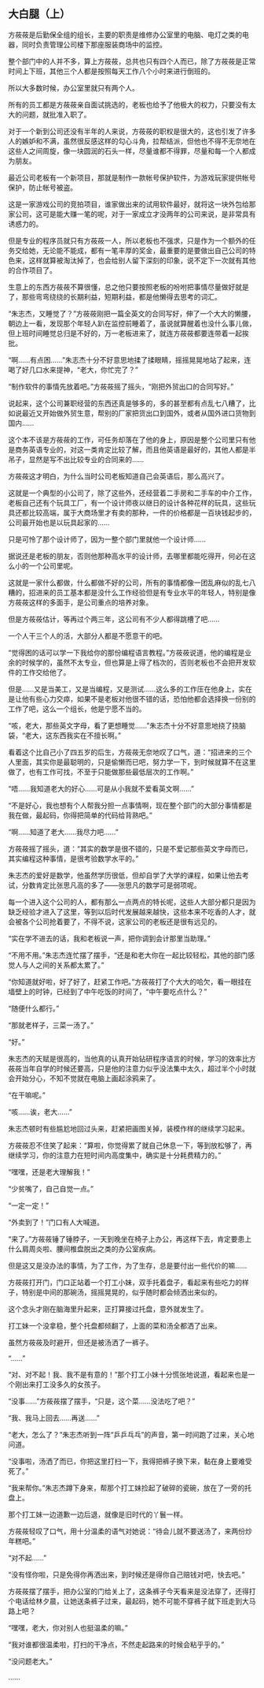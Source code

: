 ## 大白腿（上）

方莜莜是后勤保全组的组长，主要的职责是维修办公室里的电脑、电灯之类的电器，同时负责管理公司楼下那座服装商场中的监控。

整个部门中的人并不多，算上方莜莜，总共也只有四个人而已，除了方莜莜是正常时间上下班，其他三个人都是按照每天工作八个小时来进行倒班的。

所以大多数时候，办公室里就只有两个人。

所有的员工都是方莜莜亲自面试挑选的，老板也给予了他极大的权力，只要没有太大的问题，就批准入职了。

对于一个新到公司还没有半年的人来说，方莜莜的职权是很大的，这也引发了许多人的嫉妒和不满，虽然很反感这样的勾心斗角，拉帮结派，但他也不得不无奈地在这些人之间周旋，像一块圆润的石头一样，尽量谁都不得罪，尽量和每一个人都成为朋友。

最近公司老板有一个新项目，那就是制作一款帐号保护软件，为游戏玩家提供帐号保护，防止帐号被盗。

这是一家游戏公司的竞拍项目，谁家做出来的试用软件最好，就将这一块外包给那家公司，这可是能大赚一笔的呢，对于一家成立才没两年的公司来说，是非常具有诱惑力的。

但是专业的程序员就只有方莜莜一人，所以老板也不强求，只是作为一个额外的任务交给她，无论能不能成，都有一笔丰厚的奖金，最重要的是要做出自己公司的特色来，这样就算被淘汰掉了，也会给别人留下深刻的印象，说不定下一次就有其他的合作项目了。

生意上的东西方莜莜不算很懂，总之他只要按照老板的吩咐把事情尽量做好就是了，那些弯弯绕绕的长期利益，短期利益，都是他懒得去思考的词汇。

“朱志杰，又睡觉了？”方莜莜刚把一篇全英文的合同写好，伸了一个大大的懒腰，朝边上一看，发现那个年轻人趴在监控前睡着了，虽说就算醒着也没什么事儿做，但上班时间睡觉总归是不好的，万一老板进来了，就连方莜莜都要连带着一起挨批。

“啊……有点困……”朱志杰十分不好意思地揉了揉眼睛，摇摇晃晃地站了起来，连喝了好几口水来提神，“老大，你忙完了？”

“制作软件的事情先放着吧。”方莜莜摇了摇头，“刚把外贸出口的合同写好。”

说起来，这个公司兼职经营的东西还真是够多的，多的甚至都有点乱七八糟了，比如说最近又开始做外贸生意，帮别的厂家把货出口到国外，或者从国外进口货物到国内……

这个本不该是方莜莜的工作，可任务却落在了他的身上，原因是整个公司里只有他是商务英语专业的，对这一类肯定比较了解，而且他英语是最好的，其他人都是半吊子，显然是写不出比较专业的合同来的……

方莜莜这才明白，为什么当时公司老板知道自己会英语后，那么高兴了。

这就是一个典型的小公司了，除了这些外，还经营着二手房和二手车的中介工作，老板自己还有个玩具工厂，有一个设计师夜以继日的设计各种花样的玩具，这些玩具还都比较高端，属于大商场里才有卖的那种，一件的价格都是一百块钱起步的，公司最开始也是以玩具起家的……

只是可怜了那个设计师了，因为一整个部门里就他一个设计师……

据说还是老板的朋友，否则他那种高水平的设计师，去哪里都能吃得开，何必在这么小的一个公司里呢。

这就是一家什么都做，什么都做不好的公司，所有的事情都像一团乱麻似的乱七八糟的，招进来的员工基本都是没什么工作经验但是有专业水平的年轻人，特别是像方莜莜这样的多面手，是公司重点的培养对象。

但是方莜莜估计，等再过个两三年，这公司有不少人都得跳槽了吧……

一个人干三个人的活，大部分人都是不愿意干的吧。

“觉得困的话可以学一下我给你的那份编程语言教程。”方莜莜说道，他的编程是业余的时候学的，虽然不太专业，但也算是上得了档次的，否则老板也不会把开发软件的工作交给他了。

但是……又是当美工，又是当编程，又是测试……这么多的工作压在他身上，实在是让他有些心力交瘁，如果不是老板对他很不错的话，恐怕他都会选择换一份别的工作了吧，这么一个组长，他是宁愿不当的。

“咳，老大，那些英文字母，看了更想睡觉……”朱志杰十分不好意思地挠了挠脑袋，“老大，这东西我实在不擅长啊。”

看着这个比自己小了四五岁的后生，方莜莜无奈地叹了口气，道：“招进来的三个人里面，其实你是最聪明的，只是偷懒而已吧，努力学一下，到时候就算不在这里做了，也有工作可找，不至于只能做那些最低层次的工作啊。”

“唔……我知道老大的好心……可是从小我就不爱看英文啊……”

“不是好心，我也想有个人帮我分担一点事情啊，现在整个部门的大部分事情都是我在做，最起码，你得把简单的代码给背熟吧。”

“啊……知道了老大……我尽力吧……”

方莜莜摇了摇头，道：“其实的数学是很不错的，只是不爱记那些英文字母而已，其实编程这种事情，是很考验数学水平的。”

朱志杰的爱好是数学，他虽然学历很低，但却自学了大学的课程，如果让他去考试，分数肯定比张思凡高的多了——张思凡的数学可是弱项呢。

每一个进入这个公司的人，都有那么一点两点的特长呢，这些人大部分都只是因为缺乏经验才进入了这里，等到以后时代发展越来越快，这些本来不吃香的人才，就会被各个公司抢着要了，不得不说，这家公司的老板还是很有远见的。

“实在学不进去的话，我和老板说一声，把你调到会计那里当助理。”

“不用不用。”朱志杰连忙摆了摆手，“还是和老大你在一起比较轻松，其他的部门感觉人与人之间的关系都太累了。”

“你知道就好啦，好了好了，赶紧工作吧。”方莜莜打了个大大的哈欠，看一眼挂在墙壁上的时钟，已经到了中午吃饭的时间了，“中午要吃点什么？”

“随便什么都行。”

“那就老样子，三菜一汤了。”

“好。”

朱志杰的天赋是很高的，当他真的认真开始钻研程序语言的时候，学习的效率比方莜莜当年自学的时候还要高，只是他的注意力似乎没法集中太久，超过半个小时就会开始分心，不知不觉就在电脑上画起涂鸦来了。

“在干嘛呢。”

“咳……诶，老大……”

朱志杰顿时有些尴尬地回过头来，赶紧把画图关掉，装模作样的继续学习起来。

方莜莜忍不住笑了起来：“算啦，你觉得累了就自己休息一下，等到放松够了，再继续学习，你的注意力在短时间内高度集中，确实是十分耗费精力的。”

“嘿嘿，还是老大理解我！”

“少贫嘴了，自己自觉一点。”

“一定一定！”

“外卖到了！”门口有人大喊道。

“来了。”方莜莜锤了锤脖子，一天到晚坐在椅子上办公，再这样下去，肯定要患上什么肩周炎啦、腰间椎盘脱出之类的办公室疾病。

但是这又是没办法的事情，为了工作，为了生存，总是要付出一些代价的嘛……

方莜莜打开门，门口正站着一个打工小妹，双手托着盘子，看起来有些吃力的样子，特别是中间的那碗汤，摇摇晃晃的，似乎随时都会倾洒出来似的。

这个念头才刚在脑海里升起来，正打算接过托盘，意外就发生了。

打工妹一个没拿稳，整个托盘都倾翻了，上面的菜和汤全都洒了出来。

虽然方莜莜及时避开，但还是被汤洒了一裤子。

“……”

“对、对不起！我、我不是有意的！”那个打工小妹十分慌张地说道，看起来也是一个刚出来打工没多久的女孩子。

“没事……”方莜莜摆了摆手，“只是，这个菜……没法吃了吧？”

“我、我马上回去……再送……”

“老大，怎么了？”朱志杰听到一阵“乒乒乓乓”的声音，第一时间跑了过来，关心地问道。

“没事啦，汤洒了而已，你把这里打扫一下，我得把裤子换下来，黏在身上要难受死了。”

“我来帮你。”朱志杰蹲下身来，帮那个打工妹捡起了破碎的瓷碗，放在了一旁的托盘上。

那个打工妹一边道歉一边后退，就像是旧时代的丫鬟一样。

方莜莜轻叹了口气，用十分温柔的语气对她说：“待会儿就不要送汤了，来两份炒年糕吧。”

“对不起……”

“没有怪你啦，只是免得你再洒出来，到时候还是得你自己赔钱对吧，快去吧。”

方莜莜摆了摆手，把办公室的门给关上了，这条裤子今天看来是没法穿了，还得打个电话给林夕晨，让她送条裤子过来，最起码，她不可能不穿裤子就下班走到大马路上吧？

“嘿嘿，老大，你对别人也挺温柔的嘛。”

“我对谁都很温柔啦，打扫的干净点，不然走起路来的时候会粘乎乎的。”

“没问题老大。”

……
